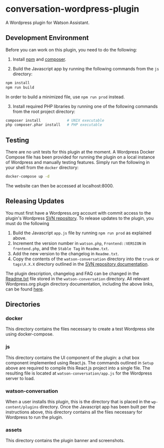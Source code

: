 # conversation-wordpress-plugin
A Wordpress plugin for Watson Assistant.

## Development Environment
Before you can work on this plugin, you need to do the following:

1. Install [npm](https://www.npmjs.com/get-npm) and [composer](https://getcomposer.org/doc/00-intro.md).

2. Build the Javascript app by running the following commands from the `js` directory:

```bash
npm install
npm run build
```

In order to build a minimized file, use `npm run prod` instead.

3. Install required PHP libraries by running one of the following commands from the root project directory:

```bash
composer install            # UNIX executable
php composer.phar install   # PHP executable
```

## Testing
There are no unit tests for this plugin at the moment. A Wordpress Docker Compose file has been 
provided for running the plugin on a local instance of Wordpress and manually testing features. 
Simply run the following in your shell from the `docker` directory:

```bash
docker-compose up -d
```

The website can then be accessed at localhost:8000.

## Releasing Updates
You must first have a Wordpress.org account with commit access to the plugin's Wordpress [SVN repository](https://developer.wordpress.org/plugins/wordpress-org/how-to-use-subversion/). To release updates to the plugin, you must do the following

1. Build the Javascript `app.js` file by running `npm run prod` as explained above. 
2. Increment the version number in `watson.php`, `Frontend::VERSION` in `frontend.php`, and the `Stable Tag` in `Readme.txt`.
3. Add the new version to the changelog in `Readme.txt`.
4. Copy the contents of the `watson-conversation` directory into the `trunk` or `tags\X.X.X` directory outlined in the [SVN repository documentation](https://developer.wordpress.org/plugins/wordpress-org/how-to-use-subversion/).

The plugin description, changelog and FAQ can be changed in the [Readme.txt](https://developer.wordpress.org/plugins/wordpress-org/how-your-readme-txt-works/) file stored in the `watson-conversation` directory. All relevant Wordpress.org plugin directory documentation, including the above links, can be found [here](https://developer.wordpress.org/plugins/wordpress-org/).

## Directories

### docker
This directory contains the files necessary to create a test Wordpress site using docker-compose.

### js
This directory contains the UI component of the plugin: a chat box component implemented using React.js. The commands outlined in `Setup` above are required to compile this React.js project into a single file. The resulting file is located at `watson-conversation/app.js` for the Wordpress server to load.

### watson-conversation
When a user installs this plugin, this is the directory that is placed in the `wp-content/plugins` directory. Once the Javascript app has been built per the instructions above, this directory contains all the files necessary for Wordpress to run the plugin.

### assets
This directory contains the plugin banner and screenshots.
